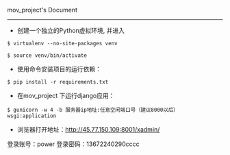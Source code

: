 ﻿mov_project's Document


---
*  创建一个独立的Python虚拟环境, 并进入

```
$ virtualenv --no-site-packages venv

$ source venv/bin/activate

```

*  使用命令安装项目的运行依赖：


```
$ pip install -r requirements.txt
```


* 在mov_project 下运行django应用：

```
$ gunicorn -w 4 -b 服务器ip地址:任意空闲端口号（建议8000以后） wsgi:application
```

*  浏览器打开地址：http://45.77.150.109:8001/xadmin/

登录账号：power     登录密码：13672240290cccc